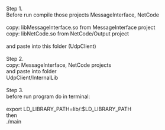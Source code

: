 Step 1.</br>
Before run compile those projects MessageInterface, NetCode</br>
</br>
copy: libMessageInterface.so from MessageInterface project</br>
copy: libNetCode.so from NetCode/Output project</br>
</br>
and paste into this folder (UdpClient)</br>
</br>
Step 2.</br>
copy: MessageInterface, NetCode projects</br>
and paste into folder</br>
UdpClient/InternalLib</br>
</br>
Step 3.</br>
before run program do in terminal:</br>
</br>
export LD_LIBRARY_PATH=lib/:$LD_LIBRARY_PATH</br>
then</br>
./main</br>
